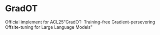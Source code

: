 # GradOT
Official implement for ACL25"GradOT: Training-free Gradient-persevering Offsite-tuning for Large Language Models"
